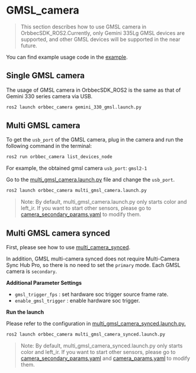 # GMSL_camera

> This section describes how to use GMSL camera in OrbbecSDK_ROS2.Currently, only Gemini 335Lg GMSL devices are supported, and other GMSL devices will be supported in the near future.

You can find example usage code in the [example](https://github.com/orbbec/OrbbecSDK_ROS2/tree/v2-main/orbbec_camera/examples).

## Single GMSL camera

The usage of GMSL camera in OrbbecSDK_ROS2 is the same as that of Gemini 330 series camera via USB.

```bash
ros2 launch orbbec_camera gemini_330_gmsl.launch.py
```

## Multi GMSL camera

To get the `usb_port` of the GMSL camera, plug in the camera and run the following command in the terminal:

```bash
ros2 run orbbec_camera list_devices_node
```

For example, the obtained gmsl camera `usb_port`: `gmsl2-1`

Go to the [multi_gmsl_camera.launch.py](https://github.com/orbbec/OrbbecSDK_ROS2/blob/v2-main/orbbec_camera/examples/gmsl_camera/multi_gmsl_camera.launch.py) file and change the `usb_port`.

```bash
ros2 launch orbbec_camera multi_gmsl_camera.launch.py
```

> Note: By default, multi_gmsl_camera.launch.py only starts color and left_ir. If you want to start other sensors, please go to [camera_secondary_params.yaml](https://github.com/orbbec/OrbbecSDK_ROS2/blob/v2-main/orbbec_camera/config/camera_secondary_params.yaml) to modify them.

## Multi GMSL camera synced

First, please see how to use [multi_camera_synced](./multi_camera_synced.md).

In addition, GMSL multi-camera synced does not require Multi-Camera Sync Hub Pro, so there is no need to set the `primary` mode. Each GMSL camera is `secondary`.

**Additional Parameter Settings**

* `gmsl_trigger_fps` : set hardware soc trigger source frame rate.
* `enable_gmsl_trigger` : enable hardware soc trigger.

**Run the launch**

Please refer to the configuration in [multi_gmsl_camera_synced.launch.py.](https://github.com/orbbec/OrbbecSDK_ROS2/blob/v2-main/orbbec_camera/examples/gmsl_camera/multi_gmsl_camera_synced.launch.py)

```bash
ros2 launch orbbec_camera multi_gmsl_camera_synced.launch.py
```

> Note: By default, multi_gmsl_camera_synced.launch.py only starts color and left_ir. If you want to start other sensors, please go to [camera_secondary_params.yaml](https://github.com/orbbec/OrbbecSDK_ROS2/blob/v2-main/orbbec_camera/config/camera_secondary_params.yaml) and [camera_params.yaml](https://github.com/orbbec/OrbbecSDK_ROS2/blob/v2-main/orbbec_camera/config/camera_params.yaml) to modify them.
